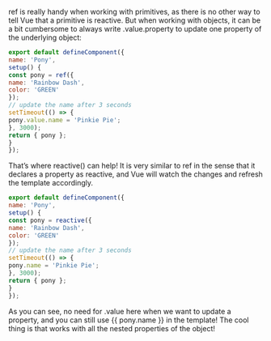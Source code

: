 ref is really handy when working with primitives, as there is no other way to tell Vue that a primitive is reactive. But when working with objects, it can be a bit cumbersome to always write .value.property to update one property of the underlying object:

```js
export default defineComponent({
name: 'Pony',
setup() {
const pony = ref({
name: 'Rainbow Dash',
color: 'GREEN'
});
// update the name after 3 seconds
setTimeout(() => {
pony.value.name = 'Pinkie Pie';
}, 3000);
return { pony };
}
});
```

That’s where reactive() can help! It is very similar to ref in the sense that it declares a property as reactive, and Vue will watch the changes and refresh the template accordingly.

```js
export default defineComponent({
name: 'Pony',
setup() {
const pony = reactive({
name: 'Rainbow Dash',
color: 'GREEN'
});
// update the name after 3 seconds
setTimeout(() => {
pony.name = 'Pinkie Pie';
}, 3000);
return { pony };
}
});
```

As you can see, no need for .value here when we want to update a property, and you can still use {{ pony.name }} in the template!
The cool thing is that works with all the nested properties of the object!

```js

```
